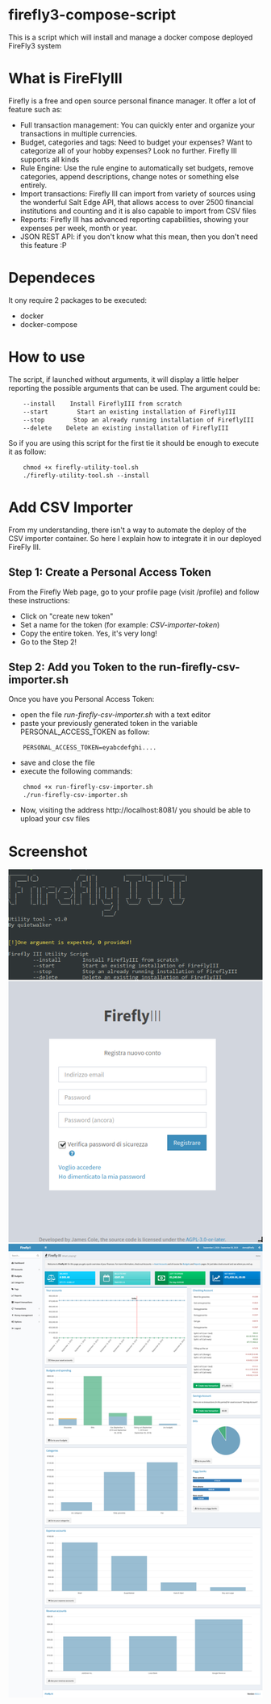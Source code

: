 # firefly3-compose-script
This is a script which will install and manage a docker compose deployed FireFly3 system

# What is FireFlyIII
Firefly is a free and open source personal finance manager. 
It offer a lot of feature such as: 
- Full transaction management: You can quickly enter and organize your transactions in multiple currencies. 
- Budget, categories and tags: Need to budget your expenses? Want to categorize all of your hobby expenses? Look no further. Firefly III supports all kinds
- Rule Engine: Use the rule engine to automatically set budgets, remove categories, append descriptions, change notes or something else entirely. 
- Import transactions: Firefly III can import from variety of sources using the wonderful Salt Edge API, that allows access to over 2500 financial institutions and counting and it is also capable to import from CSV files
- Reports: Firefly III has advanced reporting capabilities, showing your expenses per week, month or year. 
- JSON REST API: if you don't know what this mean, then you don't need this feature :P 

# Dependeces 
It ony require 2 packages to be executed: 
- docker 
- docker-compose 

# How to use
The script, if launched without arguments, it will display a little helper reporting the possible arguments that can be used.
The argument could be: 

```
    --install    Install FireflyIII from scratch
    --start        Start an existing installation of FireflyIII
    --stop        Stop an already running installation of FireflyIII
    --delete    Delete an existing installation of FireflyIII
```

So if you are using this script for the first tie it should be enough to execute it as follow: 


```
    chmod +x firefly-utility-tool.sh
    ./firefly-utility-tool.sh --install
```

# Add CSV Importer
From my understanding, there isn't a way to automate the deploy of the CSV importer container. 
So here I explain how to integrate it in our deployed FireFly III. 

## Step 1: Create a Personal Access Token 
From the Firefly Web page, go to your profile page (visit /profile) and follow these instructions:

- Click on "create new token" 
- Set a name for the token (for example: *CSV-importer-token*)
- Copy the entire token. Yes, it's very long!
- Go to the Step 2! 

## Step 2: Add you Token to the run-firefly-csv-importer.sh
Once you have you Personal Access Token: 
- open the file *run-firefly-csv-importer.sh* with a text editor 
- paste your previously generated token in the variable PERSONAL_ACCESS_TOKEN as follow:
```
    PERSONAL_ACCESS_TOKEN=eyabcdefghi....
``` 
- save and close the file 
- execute the following commands:
```
    chmod +x run-firefly-csv-importer.sh
    ./run-firefly-csv-importer.sh
```
- Now, visiting the address http://localhost:8081/ you should be able to upload your csv files

# Screenshot
![Screenshot1](screenshots/firefly3-utility-script.png)
![Screenshot2](screenshots/login_page.png)
![Screenshot3](screenshots/dashboard_screenshot.png)